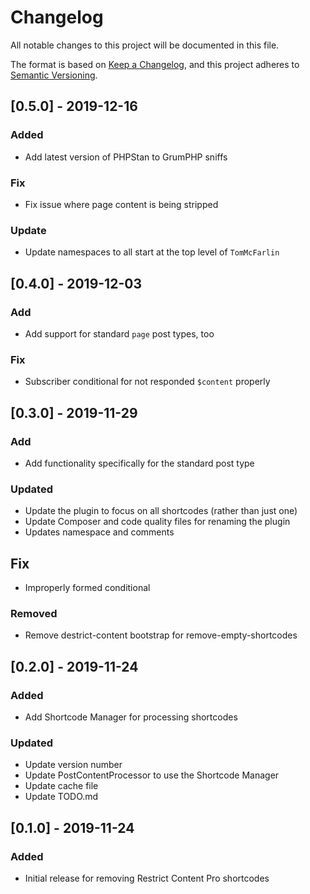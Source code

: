 # Changelog
All notable changes to this project will be documented in this file.

The format is based on [Keep a Changelog](https://keepachangelog.com/en/1.0.0/),
and this project adheres to [Semantic Versioning](https://semver.org/spec/v2.0.0.html).

## [0.5.0] - 2019-12-16

### Added

* Add latest version of PHPStan to GrumPHP sniffs

### Fix

* Fix issue where page content is being stripped

### Update

* Update namespaces to all start at the top level of `TomMcFarlin`

## [0.4.0] - 2019-12-03

### Add

* Add support for standard `page` post types, too

### Fix

* Subscriber conditional for not responded `$content` properly

## [0.3.0] - 2019-11-29

### Add

* Add functionality specifically for the standard post type

### Updated

* Update the plugin to focus on all shortcodes (rather than just one)
* Update Composer and code quality files for renaming the plugin
* Updates namespace and comments

## Fix

* Improperly formed conditional

### Removed

* Remove destrict-content bootstrap for remove-empty-shortcodes

## [0.2.0] - 2019-11-24

### Added
* Add Shortcode Manager for processing shortcodes

### Updated

* Update version number
* Update PostContentProcessor to use the Shortcode Manager
* Update cache file
* Update TODO.md

## [0.1.0] - 2019-11-24

### Added
* Initial release for removing Restrict Content Pro shortcodes
